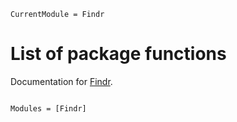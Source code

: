 ```@meta
CurrentModule = Findr
```

# List of package functions

Documentation for [Findr](https://github.com/tmichoel/Findr.jl).

```@index
```

```@autodocs
Modules = [Findr]
```